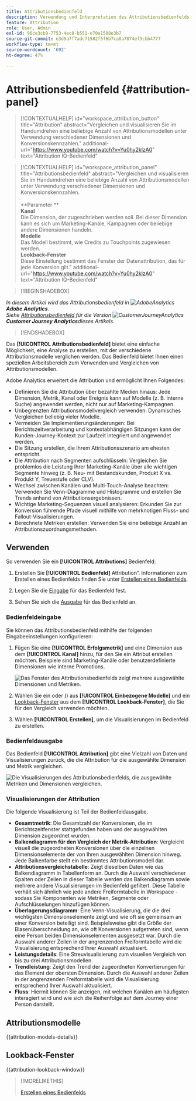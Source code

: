 ```yaml
---
title: Attributionsbedienfeld
description: Verwendung und Interpretation des Attributionsbedienfelds in Analysis Workspace.
feature: Attribution
role: User, Admin
exl-id: 96ce3cb9-7753-4ec0-b551-e70a1508e3b7
source-git-commit: e3d9a7f7adc71582f5f6b7ca8a7874ef3cbb4777
workflow-type: tm+mt
source-wordcount: '692'
ht-degree: 47%

---
```


# Attributionsbedienfeld {#attribution-panel}

<!-- markdownlint-disable MD034 -->

>[!CONTEXTUALHELP]
>id="workspace_attribution_button"
>title="Attribution"
>abstract="Vergleichen und visualisieren Sie im Handumdrehen eine beliebige Anzahl von Attributionsmodellen unter Verwendung verschiedener Dimensionen und Konversionskennzahlen."
>additional-url="https://www.youtube.com/watch?v=Yu0hy2klzA0" text="Attribution IQ-Bedienfeld"

>[!CONTEXTUALHELP]
>id="workspace_attribution_panel"
>title="Attributionsbedienfeld"
>abstract="Vergleichen und visualisieren Sie im Handumdrehen eine beliebige Anzahl von Attributionsmodellen unter Verwendung verschiedener Dimensionen und Konversionskennzahlen.<br/><br/>**Parameter **<br/>**Kanal**<br/> Die Dimension, der zugeschrieben werden soll. Bei dieser Dimension kann es sich um Marketing-Kanäle, Kampagnen oder beliebige andere Dimensionen handeln.<br/>**Modelle**<br/> Das Modell bestimmt, wie Credits zu Touchpoints zugewiesen werden.<br/>**Lookback-Fenster**<br/> Diese Einstellung bestimmt das Fenster der Datenattribution, das für jede Konversion gilt."
>additional-url="https://www.youtube.com/watch?v=Yu0hy2klzA0" text="Attribution IQ-Bedienfeld"

<!-- markdownlint-enable MD034 -->

>[!BEGINSHADEBOX]

*In diesem Artikel wird das Attributionsbedienfeld in ![AdobeAnalytics](/help/assets/icons/AdobeAnalytics.svg)**Adobe Analytics**.<br/>Siehe [Attributionsbedienfeld](https://experienceleague.adobe.com/en/docs/analytics-platform/using/cja-workspace/panels/attribution) für die Version ![CustomerJourneyAnalytics](/help/assets/icons/CustomerJourneyAnalytics.svg)**Customer Journey Analytics**dieses Artikels.*

>[!ENDSHADEBOX]

Das **[!UICONTROL Attributionsbedienfeld]** bietet eine einfache Möglichkeit, eine Analyse zu erstellen, mit der verschiedene Attributionsmodelle verglichen werden. Das Bedienfeld bietet Ihnen einen speziellen Arbeitsbereich zum Verwenden und Vergleichen von Attributionsmodellen.

Adobe Analytics erweitert die Attribution und ermöglicht Ihnen Folgendes:

* Definieren Sie die Attribution über bezahlte Medien hinaus: Jede Dimension, Metrik, Kanal oder Ereignis kann auf Modelle (z. B. interne Suche) angewendet werden, nicht nur auf Marketing-Kampagnen.
* Unbegrenzten Attributionsmodellvergleich verwenden: Dynamisches Vergleichen beliebig vieler Modelle.
* Vermeiden Sie Implementierungsänderungen: Bei Berichtszeitverarbeitung und kontextabhängigen Sitzungen kann der Kunden-Journey-Kontext zur Laufzeit integriert und angewendet werden.
* Die Sitzung erstellen, die Ihrem Attributionsszenario am ehesten entspricht.
* Die Attribution nach Segmenten aufschlüsseln: Vergleichen Sie problemlos die Leistung Ihrer Marketing-Kanäle über alle wichtigen Segmente hinweg (z. B. Neu- mit Bestandskunden, Produkt X vs. Produkt Y, Treuestufe oder CLV).
* Wechsel zwischen Kanälen und Multi-Touch-Analyse beachten: Verwenden Sie Venn-Diagramme und Histogramme und erstellen Sie Trends anhand von Attributionsergebnissen.
* Wichtige Marketing-Sequenzen visuell analysieren: Erkunden Sie zur Konversion führende Pfade visuell mithilfe von mehrknotigen Fluss- und Fallout-Visualisierungen.
* Berechnete Metriken erstellen: Verwenden Sie eine beliebige Anzahl an Attributionszuordnungsmethoden.

## Verwenden

So verwenden Sie ein **[!UICONTROL Attributions]** Bedienfeld:

1. Erstellen Sie **[!UICONTROL Bedienfeld]** Attribution“. Informationen zum Erstellen eines Bedienfelds finden Sie unter [Erstellen eines Bedienfelds](panels.md#create-a-panel).

1. Legen Sie die [Eingabe](#panel-input) für das Bedienfeld fest.

1. Sehen Sie sich die [Ausgabe](#panel-output) für das Bedienfeld an.

### Bedienfeldeingabe

Sie können das Attributionsbedienfeld mithilfe der folgenden Eingabeeinstellungen konfigurieren:

1. Fügen Sie eine **[!UICONTROL Erfolgsmetrik]** und eine Dimension aus dem **[!UICONTROL Kanal]** hinzu, für den Sie ein Attribut erstellen möchten. Beispiele sind Marketing-Kanäle oder benutzerdefinierte Dimensionen wie interne Promotions.

   ![Das Fenster des Attributionsbedienfelds zeigt mehrere ausgewählte Dimensionen und Metriken.](assets/attribution-panel.png)

1. Wählen Sie ein oder [ (](#attribution-models)) aus **[!UICONTROL Einbezogene Modelle]** und ein [Lookback-Fenster](#lookback-window) aus dem **[!UICONTROL Lookback-Fenster]**, die Sie für den Vergleich verwenden möchten.

1. Wählen **[!UICONTROL Erstellen]**, um die Visualisierungen im Bedienfeld zu erstellen.

### Bedienfeldausgabe

Das Bedienfeld **[!UICONTROL Attribution]** gibt eine Vielzahl von Daten und Visualisierungen zurück, die die Attribution für die ausgewählte Dimension und Metrik vergleichen.

![Die Visualisierungen des Attributionsbedienfelds, die ausgewählte Metriken und Dimensionen vergleichen.](assets/attr_panel_vizs.png)

### Visualisierungen der Attribution

Die folgende Visualisierung ist Teil der Bedienfeldausgabe.

* **Gesamtmetrik**: Die Gesamtzahl der Konversionen, die im Berichtszeitfenster stattgefunden haben und der ausgewählten Dimension zugeordnet wurden.
* **Balkendiagramm für den Vergleich der Metrik-Attribution**: Vergleicht visuell die zugeordneten Konversionen über die einzelnen Dimensionselemente der von Ihren ausgewählten Dimension hinweg. Jede Balkenfarbe stellt ein bestimmtes Attributionsmodell dar.
* **Attributionsvergleichstabelle**: Zeigt dieselben Daten wie das Balkendiagramm in Tabellenform an. Durch die Auswahl verschiedener Spalten oder Zeilen in dieser Tabelle werden das Balkendiagramm sowie mehrere andere Visualisierungen im Bedienfeld gefiltert. Diese Tabelle verhält sich ähnlich wie jede andere Freiformtabelle in Workspace - sodass Sie Komponenten wie Metriken, Segmente oder Aufschlüsselungen hinzufügen können.
* **Überlagerungsdiagramm**: Eine Venn-Visualisierung, die die drei wichtigsten Dimensionselemente zeigt und wie oft sie gemeinsam an einer Konversion beteiligt sind. Beispielsweise gibt die Größe der Blasenüberschneidung an, wie oft Konversionen aufgetreten sind, wenn eine Person beiden Dimensionselementen ausgesetzt war. Durch die Auswahl anderer Zeilen in der angrenzenden Freiformtabelle wird die Visualisierung entsprechend Ihrer Auswahl aktualisiert.
* **Leistungsdetails**: Eine Streuvisualisierung zum visuellen Vergleich von bis zu drei Attributionsmodellen.
* **Trendleistung**: Zeigt den Trend der zugeordneten Konvertierungen für das Element der obersten Dimension. Durch die Auswahl anderer Zeilen in der angrenzenden Freiformtabelle wird die Visualisierung entsprechend Ihrer Auswahl aktualisiert.
* **Fluss**: Hiermit können Sie anzeigen, mit welchen Kanälen am häufigsten interagiert wird und wie sich die Reihenfolge auf dem Journey einer Person darstellt.

## Attributionsmodelle

{{attribution-models-details}}

## Lookback-Fenster

{{attribution-lookback-window}}

>[!MORELIKETHIS]
>
> [Erstellen eines Bedienfelds](/help/analyze/analysis-workspace/c-panels/panels.md#create-a-panel)
>

<!--
# Attribution panel

The [!UICONTROL Attribution] panel is an easy way to build an analysis comparing various attribution models. It is a feature in [Attribution](/help/analyze/analysis-workspace/attribution/overview.md) that gives you a dedicated workspace to use and compare attribution models.

>[!VIDEO](https://video.tv.adobe.com/v/23139/?quality=12)

## Create an attribution panel

1. Click the panel icon on the left.
1. Drag the [!UICONTROL Attribution] panel into your Analysis Workspace Project.

   ![New attribution panel](assets/Attribution_Panel_1.png)

1. Add a metric that you want to attribute and add any dimension to attribute against. Examples include Marketing Channels or custom dimensions, such as internal promotions.

   ![Select dimension and metric](assets/attribution_panel2.png)

1. Select the [attribution models and lookback window](../attribution/models.md) you want to compare.

1. The Attribution panel returns a rich set of data and visualizations that compare attribution for the selected dimension and metric.

   ![Attribution visualizations](assets/attr_panel_vizs.png)

## Attribution visualizations

* **Total metric**: The total number of conversions that occurred over the reporting time window. These are the conversions that are attributed across the dimension that you selected.
* **Attribution Comparison Bar**: Visually compares the attributed conversions across each of the dimension items from your selected dimension. Each bar color represents a distinct attribution model.
* **Attribution Comparison Table**: Shows the same data as the bar chart, represented as a table. Selecting different columns or rows in this table filters the bar chart as well as several of the other visualizations in the panel. This table acts similar to any other Freeform Table in Workspace - allowing you to add components such as metrics, segments, or breakdowns.
* **Overlap Diagram**: A Venn Diagram showing the top three dimension items and how often they participate jointly in a conversion. For example, the size of the bubble overlap indicates how often conversions occurred when a visitor was exposed to both dimension items. Selecting other rows in the adjacent Freeform table updates the visualization to reflect your selection.
* **Performance Detail**: Lets you to compare up to three attribution models visually using a scatter plot.
* **Trended Performance**: By default, shows the conversion performance trend by attribution model for the first dimension listed in the adjacent Freeform table. You can select different dimension rows in the Freeform table to show the trend for the selected dimensions (such as Total Revenue for each attribution model for Social Campaigns and Paid Search). Alternately, you can select cells in the columns for any metric and attribution type combinations in the Freeform table to see the trended performance by dimension value for the specified attribution models (such as Total Revenue by Marketing Channel using Last Touch and First Touch attribution).
* **Flow**: Lets you see which channels are interacted with most commonly, and in what order across a visitor's journey.

-->